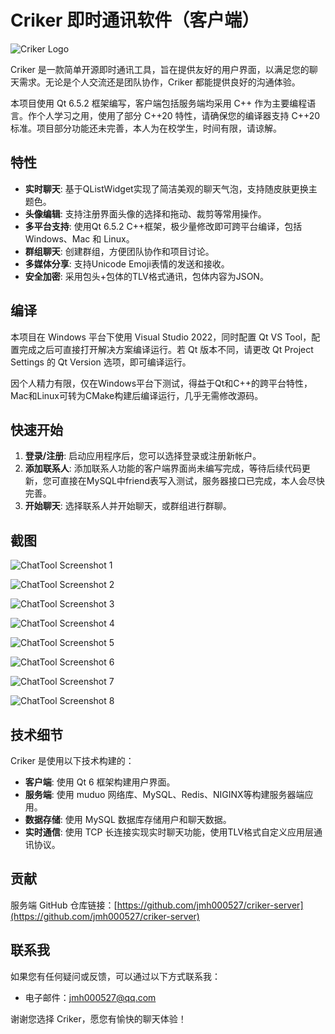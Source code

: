 # Criker 即时通讯软件（客户端）

![Criker Logo](images/qq_detective.png)

Criker 是一款简单开源即时通讯工具，旨在提供友好的用户界面，以满足您的聊天需求。无论是个人交流还是团队协作，Criker 都能提供良好的沟通体验。

本项目使用 Qt 6.5.2 框架编写，客户端包括服务端均采用 C++ 作为主要编程语言。作个人学习之用，使用了部分 C++20 特性，请确保您的编译器支持 C++20 标准。项目部分功能还未完善，本人为在校学生，时间有限，请谅解。

## 特性

- **实时聊天**: 基于QListWidget实现了简洁美观的聊天气泡，支持随皮肤更换主题色。
- **头像编辑**: 支持注册界面头像的选择和拖动、裁剪等常用操作。
- **多平台支持**: 使用Qt 6.5.2 C++框架，极少量修改即可跨平台编译，包括 Windows、Mac 和 Linux。
- **群组聊天**: 创建群组，方便团队协作和项目讨论。
- **多媒体分享**: 支持Unicode Emoji表情的发送和接收。
- **安全加密**: 采用包头+包体的TLV格式通讯，包体内容为JSON。

## 编译

本项目在 Windows 平台下使用 Visual Studio 2022，同时配置 Qt VS Tool，配置完成之后可直接打开解决方案编译运行。若 Qt 版本不同，请更改 Qt Project Settings 的 Qt Version 选项，即可编译运行。

因个人精力有限，仅在Windows平台下测试，得益于Qt和C++的跨平台特性，Mac和Linux可转为CMake构建后编译运行，几乎无需修改源码。

## 快速开始

1. **登录/注册**: 启动应用程序后，您可以选择登录或注册新帐户。
2. **添加联系人**: 添加联系人功能的客户端界面尚未编写完成，等待后续代码更新，您可直接在MySQL中friend表写入测试，服务器接口已完成，本人会尽快完善。
3. **开始聊天**: 选择联系人并开始聊天，或群组进行群聊。

## 截图

![ChatTool Screenshot 1](images/screenshot1.png)

![ChatTool Screenshot 2](images/screenshot2.png)

![ChatTool Screenshot 3](images/screenshot3.png)

![ChatTool Screenshot 4](images/screenshot4.png)

![ChatTool Screenshot 5](images/screenshot5.png)

![ChatTool Screenshot 6](images/screenshot6.png)

![ChatTool Screenshot 7](images/screenshot7.png)

![ChatTool Screenshot 8](images/screenshot8.png)

## 技术细节

Criker 是使用以下技术构建的：

- **客户端**: 使用 Qt 6 框架构建用户界面。
- **服务端**: 使用 muduo 网络库、MySQL、Redis、NIGINX等构建服务器端应用。
- **数据存储**: 使用 MySQL 数据库存储用户和聊天数据。
- **实时通信**: 使用 TCP 长连接实现实时聊天功能，使用TLV格式自定义应用层通讯协议。

## 贡献

服务端 GitHub 仓库链接：[https://github.com/jmh000527/criker-server](https://github.com/jmh000527/criker-server)

## 联系我

如果您有任何疑问或反馈，可以通过以下方式联系我：

- 电子邮件：jmh000527@qq.com

谢谢您选择 Criker，愿您有愉快的聊天体验！
